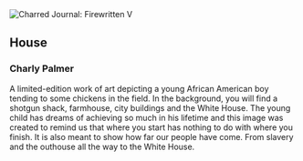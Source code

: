 <div class="artwork-of-the-day">
  <div class="container">
    <div class="img-wrapper">
      <img
        src="https://uploads5.wikiart.org/00319/images/charly-palmer/house.jpg!Large.jpg"
        alt="Charred Journal: Firewritten V" />
    </div>
    <div class="artwork-detail">
      <div class="artwork-origin"> 
        <h2 class="artwork-name">House</h2>
        <h3 class="artist">
          Charly Palmer
        </h3>
      </div>
      <p class="description">
        <span class="artwork-description-text ng-binding" ng-bind-html="viewModel.ArtworkOfTheDay.Description | unsafe">A limited-edition work of art depicting a young African American boy tending to some chickens in the field. In the background, you will find a shotgun shack, farmhouse, city buildings and the White House. The young child has dreams of achieving so much in his lifetime and this image was created to remind us that where you start has nothing to do with where you finish. It is also meant to show how far our people have come. From slavery and the outhouse all the way to the White House.</span>
                        <div class="text-shadow-container" ng-show="showShadow" style=""></div>
      </p>
    </div>
  </div>

</div>
